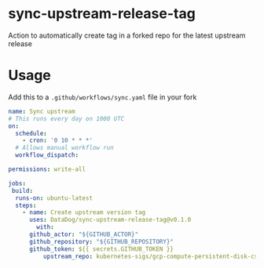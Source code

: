 # sync-upstream-release-tag
Action to automatically create tag in a forked repo for the latest upstream release

# Usage
Add this to a `.github/workflows/sync.yaml` file in your fork
```yaml
name: Sync upstream
# This runs every day on 1000 UTC
on:
  schedule:
    - cron: '0 10 * * *'
  # Allows manual workflow run
  workflow_dispatch:

permissions: write-all

jobs:
 build:
  runs-on: ubuntu-latest
  steps:
    - name: Create upstream version tag
      uses: DataDog/sync-upstream-release-tag@v0.1.0
        with:
	  github_actor: "${GITHUB_ACTOR}"
	  github_repository: "${GITHUB_REPOSITORY}"
	  github_token: ${{ secrets.GITHUB_TOKEN }}
          upstream_repo: kubernetes-sigs/gcp-compute-persistent-disk-csi-driver
```
